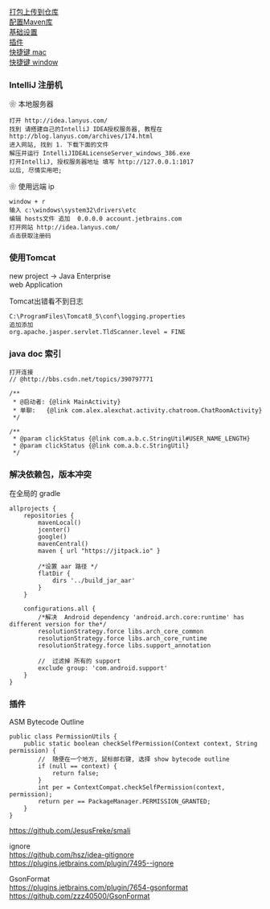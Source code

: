 [打包上传到仓库](library/upload_aar.md)  
[配置Maven库](library/with_maven.md)  
[基础设置](library/basic_using.md)  
[插件](intellij_plugin.md)  
[快捷键 mac](library/key_map_mac.md)  
[快捷键 window](library/key_map_window.md)  

### IntelliJ 注册机  

❀ 本地服务器   
```
打开 http://idea.lanyus.com/  
找到 请搭建自己的IntelliJ IDEA授权服务器, 教程在 http://blog.lanyus.com/archives/174.html  
进入网站, 找到 1. 下载下面的文件  
解压并运行 IntelliJIDEALicenseServer_windows_386.exe  
打开IntelliJ, 授权服务器地址 填写 http://127.0.0.1:1017  
以后, 尽情实用吧;  
```

❀ 使用远端 ip  
```
window + r   
输入 c:\windows\system32\drivers\etc  
编辑 hosts文件 追加  0.0.0.0 account.jetbrains.com  
打开网站 http://idea.lanyus.com/  
点击获取注册码  
```
### 使用Tomcat  
new project -> Java Enterprise  
web Application  

Tomcat出错看不到日志  
```
C:\ProgramFiles\Tomcat8_5\conf\logging.properties
追加添加  
org.apache.jasper.servlet.TldScanner.level = FINE
```

### java  doc 索引  

```
打开连接  
// @http://bbs.csdn.net/topics/390797771

/**
 * @启动者: {@link MainActivity}
 * 单聊:   {@link com.alex.alexchat.activity.chatroom.ChatRoomActivity}
 */
 
/**
 * @param clickStatus {@link com.a.b.c.StringUtil#USER_NAME_LENGTH}
 * @param clickStatus {@link com.a.b.c.StringUtil}
 */
```

### 解决依赖包，版本冲突  
在全局的 gradle  
```
allprojects {
    repositories {
        mavenLocal()
        jcenter()
        google()
        mavenCentral()
        maven { url "https://jitpack.io" }

        /*设置 aar 路径 */
        flatDir {
            dirs '../build_jar_aar'
        }
    }

    configurations.all {
        /*解决  Android dependency 'android.arch.core:runtime' has different version for the*/
        resolutionStrategy.force libs.arch_core_common
        resolutionStrategy.force libs.arch_core_runtime
        resolutionStrategy.force libs.support_annotation

        //  过滤掉 所有的 support
        exclude group: 'com.android.support'
    }
}
```

### 插件  
ASM Bytecode Outline  
```
public class PermissionUtils {
    public static boolean checkSelfPermission(Context context, String permission) {
        //  随便在一个地方, 鼠标邮右键, 选择 show bytecode outline  
        if (null == context) {
            return false;
        }
        int per = ContextCompat.checkSelfPermission(context, permission);
        return per == PackageManager.PERMISSION_GRANTED;
    }
}
```

https://github.com/JesusFreke/smali  

ignore  
https://github.com/hsz/idea-gitignore  
https://plugins.jetbrains.com/plugin/7495--ignore  

GsonFormat  
https://plugins.jetbrains.com/plugin/7654-gsonformat  
https://github.com/zzz40500/GsonFormat  


